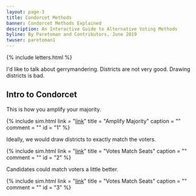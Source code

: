 ```yaml
---
layout: page-3
title: Condorcet Methods
banner: Condorcet Methods Explained
description: An Interactive Guide to Alternative Voting Methods
byline: By Paretoman and Contributors, June 2019
twuser: paretoman1
---
```

{% include letters.html %}

I'd like to talk about gerrymandering.  Districts are not very good.  Drawing districts is bad.

## Intro to Condorcet

This is how you amplify your majority.

{% include sim.html 
link = "[link](https://paretoman.github.io/ballot/sandbox/?v=2.5&m=H4sIAAAAAAAAA3VSS47FMAi7S9Yswj_pVap3ktHM2YdgdfVUdWETEmOgP2OO6755K7Hoh4ptEvFmTDq52SL1aBZkNoupS73Iw2yRqBwWTLK5mdQLazbJ1D8fGnwqScWy48Q6rknDxjX-5qDhHUZdqlwWTPr6KrNeM_s1w9UkF3DfUMpzJl2P4YINABMcgHLBVlg1-cS7j6XU6lS4RaV0pEARGaB0tAA6kogWot0PdLYZPoPgTigcqSIPR1pKN9PXd54FLkJd0X5toBo0cgpKWrTronWpQ_gh8pAqdush1ir2Xs6qnBck1oZmbHe_PjtyNOIYiWO0jkYco3WMxBNXVld1jCQmAIMNjCOgEo7dlZGARMBBYCkJB4m3KQAsJeEg4SCfXyyRXM_czhnaWRBbaGfByIKRZW1yOeDs4PcfK4WSAkYDAAA)" 
title = "Amplify Majority"
caption = ""
comment = ""
id = "1" %}

Ideally, we would draw districts to exactly match the voters.

{% include sim.html 
link = "[link](https://paretoman.github.io/ballot/sandbox/?v=2.5&m=H4sIAAAAAAAAA3VSu2pDMQz9F88aLMmy7HxFh24hQwodChdaSjqE0n57ZZ0GQkK4w9HDko6O7nepZbff8zSaeqAwnKS2tCYpz7CkOjVZWWEmEw9LTWmONBoJw-qk0tOKAvZ_y0QOByq85lgdNNZjNzJeb2VyVNl6GwOlriR7jfq-qrTsKpVWduW3FiqWbo9WkfOASndfZMbDzHyY4RCCAzhfKPmKSc5jsOAGAAnugGDBLTBm8vJnhiW6RVQ4m0r0kQCF1wDRRwPQRxzegDezQGuS4SUEZ0LBSBV5MNLotGe6-1ZZx0N0V6zPJLFgI6NOToPiyKXVa2VWgG8DchvQ67Er0HJKe0ynBR0LcJwVy7aZelhNz7CoQTKD9AbJDNIbJDPHk5FTDZL1CoDwHXJ1dOmG2waRjhYdDDqO5mDgqHUB4GgOqR0M_PILOpLjouuKYZ2BZgPrDBAZIDJakhwGwI1ejtv2fno-f7zG3_60fX0et7fTufz8Ab6TmCGjAwAA)" 
title = "Votes Match Seats"
caption = ""
comment = ""
id = "2" %}

Candidates could match voters a little better.

{% include sim.html 
link = "[link](https://paretoman.github.io/ballot/sandbox/?v=2.5&m=H4sIAAAAAAAAA3VSu2pDMQz9F88aLMmy7HxFh24hQwodChdaSjqE0n57ZZ0GQkK4w9HDko6O7nepZbff8zSaeqAwnKS2tCYpz7CkOjVZWWEmEw9LTWmONBoJw-qk0tOKAvZ_y0QOByq85lgdNNZjNzJeb2VyVNl6GwOlriR7jfq-qrTsKpVWduW3FiqWbo9WkfOASndfZMbDzHyY4RCCAzhfKPmKSc5jsOAGAAnugGDBLTBm8vJnhiW6RVQ4m0r0kQCF1wDRRwPQRxzegDezQGuS4SUEZ0LBSBV5MNLotGe6-1ZZx0N0V6zPJLFgI6NOToPiyKXVa2VWgG8DchvQ67Er0HJKe0ynBR0LcJwVy7aZelhNz7CoQTKD9AbJDNIbJDPHk5FTDZL1CoDwHXJ1dOmG2waRjhYdDDqO5mDgqHUB4GgOqR0M_PILOpLjouuKYZ2BZgPrDBAZIDJakhwGwI1ejtv2fno-f7zG3_60fX0et7fTufz8Ab6TmCGjAwAA)" 
title = "Votes Match Seats"
caption = ""
comment = ""
id = "3" %}